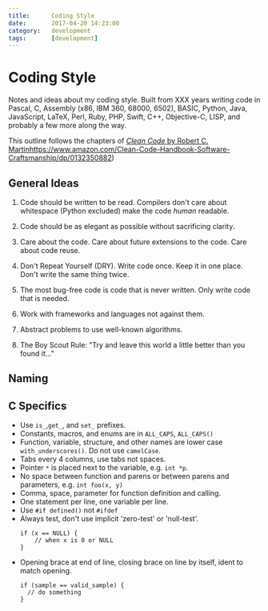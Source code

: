 ```yaml
---
title: 		Coding Style
date:       2017-04-20 14:23:00
category:	development
tags:       [development] 		
---
```

# Coding Style

Notes and ideas about my coding style. Built from XXX years writing code in 
Pascal, C, Assembly (x86, IBM 360, 68000, 6502), BASIC, Python, Java,
JavaScript, LaTeX, Perl, Ruby, PHP, Swift, C++, Objective-C, LISP, and probably
a few more along the way.

This outline follows the chapters of [_Clean Code_ by Robert C. Martin]([)https://www.amazon.com/Clean-Code-Handbook-Software-Craftsmanship/dp/0132350882)

## General Ideas

1. Code should be written to be read. Compilers don't care about whitespace (Python excluded) make the code *human* readable.

1. Code should be as elegant as possible without sacrificing clarity.

1. Care about the code. Care about future extensions to the code. Care about code reuse.

1. Don't Repeat Yourself (DRY). Write code once. Keep it in one place. Don't write the same thing twice.

1. The most bug-free code is code that is never written. Only write code that is needed.

1. Work with frameworks and languages not against them.

1. Abstract problems to use well-known algorithms.

1. The Boy Scout Rule: "Try and leave this world a little better than you found it..."

## Naming

## C Specifics

* Use `is_`,`get_`, and `set_` prefixes.
* Constants, macros, and enums are in `ALL_CAPS`, `ALL_CAPS()`
* Function, variable, structure, and other names are lower case `with_underscores()`. Do not use `camelCase`.
* Tabs every 4 columns, use tabs not spaces.
* Pointer `*` is placed next to the variable, e.g. `int *p`.
* No space between function and parens or between parens and parameters, e.g. `int foo(x, y)`
* Comma, space, parameter for function definition and calling.
* One statement per line, one variable per line.
* Use `#if defined()` not `#ifdef`
* Always test, don't use implicit 'zero-test' or 'null-test'.
  ```
  if (x == NULL) {
      // when x is 0 or NULL
  }
  ```
* Opening brace at end of line, closing brace on line by itself, ident to match opening.
  ```
  if (sample == valid_sample) {
    // do something
  }
  ```

